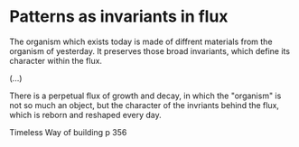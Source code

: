 # Patterns as invariants in flux

The organism which exists today is made of diffrent materials from the organism of yesterday. It preserves those broad invariants, which define its character within the flux.

(...)

There is a perpetual flux of growth and decay, in which the "organism" is not so much an object, but the character of the invriants behind the flux, which is reborn and reshaped every day.

Timeless Way of building p 356
